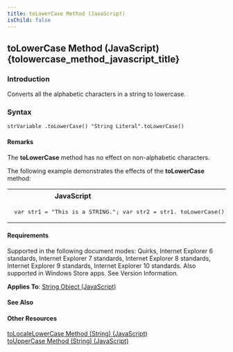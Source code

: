 ```yaml
---
title: toLowerCase Method (JavaScript)
isChild: false
---
```


## toLowerCase Method (JavaScript) {tolowercase_method_javascript_title}

### Introduction 

 Converts all the alphabetic characters in a string to lowercase.

### Syntax 

```
strVariable .toLowerCase() "String Literal".toLowerCase()
```

#### Remarks 

<div id="languageReferenceRemarksSection" class="section" name="collapseableSection" style="">
  <p xmlns:util="util">
    The <b>toLowerCase</b> method has no effect on non-alphabetic characters.
  </p>
  <p xmlns:util="util">
    The following example demonstrates the effects of the <b>toLowerCase</b> method:
  </p>
  <div class="code">
    <table width="100%" cellspacing="0" cellpadding="0">
      <tr>
        <th>
          JavaScript&nbsp;
        </th>
        <th>
          <span class="copyCode" onclick="CopyCode(this)" onkeypress="CopyCode_CheckKey(this, event)" onmouseover="ChangeCopyCodeIcon(this)" onmouseout="ChangeCopyCodeIcon(this)" tabindex=
          "0"><img class="copyCodeImage" name="ccImage" align="absmiddle" alt="Copy image" title="Copy image" src="../icons/copycode.gif" />Copy Code</span>
        </th>
      </tr>
      <tr>
        <td colspan="2">
          <pre>
 var str1 = "This is a STRING."; var str2 = str1. toLowerCase(); document.write(str2);  // Output: this is a string. 
</pre>
        </td>
      </tr>
    </table>
  </div>
</div>

#### Requirements 

<div id="requirementsTitleSection" class="section" name="collapseableSection" style="">
  <p xmlns:util="util"></p>
  <p>
    Supported in the following document modes: Quirks, Internet Explorer 6 standards, Internet Explorer 7 standards, Internet Explorer 8 standards, Internet Explorer 9 standards, Internet Explorer 10
    standards. Also supported in Windows Store apps. See Version Information.
  </p>
  <p xmlns:util="util">
    <b>Applies To</b>: <span sdata="link"><a href="8063ecd5-5778-4e87-b985-b21420171914.htm">String Object (JavaScript)</a></span>
  </p>
</div>

#### See Also 

<div id="seeAlsoSection" class="section" name="collapseableSection" style="">
  <h4 class="subHeading">
    Other Resources
  </h4>
  <div class="seeAlsoStyle">
    <span sdata="link" xmlns:util="util"><a href="add894d3-d14a-4dbc-a9b9-7ad1d3a2e581.htm">toLocaleLowerCase Method (String) (JavaScript)</a></span>
  </div>
  <div class="seeAlsoStyle">
    <span sdata="link" xmlns:util="util"><a href="4fd4ccc3-e794-498a-9db1-baf48fc1dda1.htm">toUpperCase Method (String) (JavaScript)</a></span>
  </div>
</div>

